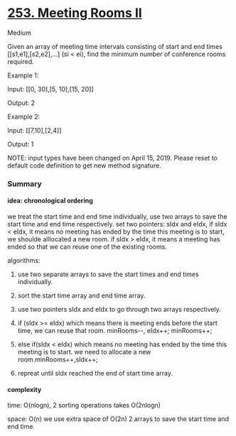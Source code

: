 # [253. Meeting Rooms II](https://leetcode.com/problems/meeting-rooms-ii/)

Medium

 
Given an array of meeting time intervals consisting of start and end times [[s1,e1],[s2,e2],...] (si < ei), find the minimum number of conference rooms required.

Example 1:

Input: [[0, 30],[5, 10],[15, 20]]

Output: 2

Example 2:

Input: [[7,10],[2,4]]

Output: 1

NOTE: input types have been changed on April 15, 2019. Please reset to default code definition to get new method signature.

### Summary

#### idea: chronological ordering

we treat the start time and end time individually, use two arrays to save the start time and end time respectively. set two pointers: sIdx and eIdx, if sIdx < eIdx, it means no meeting has ended by the time this meeting is to start, we shoulde alllocated a new room. if sIdx > eIdx, it means a meeting has ended so that we can reuse one of the existing rooms.

algorithms:

1. use two separate arrays to save the start times and end times individually.

2. sort the start time array and end time array.

3. use two pointers sIdx and eIdx to go through two arrays respectively.

4. if (sIdx >= eIdx) which means there is meeting ends before the start time, we can reuse that room. minRooms--, eIdx++; minRooms++;

5. else if(sIdx < eIdx) which means no meeting has ended by the time this meeting is to start. we need to allocate a new room.minRooms++,sIdx++;

6. repreat until sIdx reached the end of start time array.

#### complexity

time: O(nlogn), 2 sorting operations takes O(2nlogn)

space: O(n) we use extra space of O(2n) 2 arrays to save the start time and end time.

